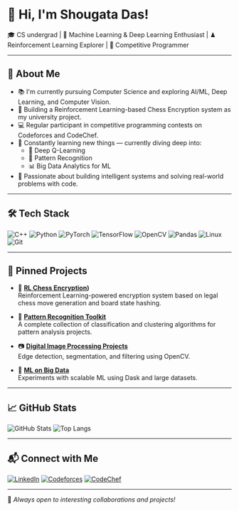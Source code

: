 # 👋 Hi, I'm Shougata Das!

🎓 CS undergrad | 🤖 Machine Learning & Deep Learning Enthusiast | ♟ Reinforcement Learning Explorer | 🧠 Competitive Programmer

---

## 🚀 About Me
- 📚 I'm currently pursuing Computer Science and exploring AI/ML, Deep Learning, and Computer Vision.
- 🔬 Building a Reinforcement Learning-based Chess Encryption system as my university project.
- 💻 Regular participant in competitive programming contests on Codeforces and CodeChef.
- 🌱 Constantly learning new things — currently diving deep into:
  - 🧠 Deep Q-Learning
  - 🧩 Pattern Recognition
  - 📊 Big Data Analytics for ML
- 📌 Passionate about building intelligent systems and solving real-world problems with code.

---

## 🛠️ Tech Stack

![C++](https://img.shields.io/badge/C%2B%2B-00599C?style=flat&logo=c%2B%2B&logoColor=white)
![Python](https://img.shields.io/badge/Python-3670A0?style=flat&logo=python&logoColor=ffdd54)
![PyTorch](https://img.shields.io/badge/PyTorch-EE4C2C?style=flat&logo=PyTorch&logoColor=white)
![TensorFlow](https://img.shields.io/badge/TensorFlow-FF6F00?style=flat&logo=tensorflow&logoColor=white)
![OpenCV](https://img.shields.io/badge/OpenCV-27338e?style=flat&logo=opencv&logoColor=white)
![Pandas](https://img.shields.io/badge/Pandas-150458?style=flat&logo=pandas&logoColor=white)
![Linux](https://img.shields.io/badge/Linux-FCC624?style=flat&logo=linux&logoColor=black)
![Git](https://img.shields.io/badge/Git-F05032?style=flat&logo=git&logoColor=white)

---

## 📌 Pinned Projects

- 🔐 **[RL Chess Encryption](https://github.com/ShougataDas/Chess-based-Data-encryption-using-CNN-RL))**  
  Reinforcement Learning-powered encryption system based on legal chess move generation and board state hashing.

- 🧠 **[Pattern Recognition Toolkit](https://github.com/yourusername/pattern-recognition-toolkit)**  
  A complete collection of classification and clustering algorithms for pattern analysis projects.

- 📷 **[Digital Image Processing Projects](https://github.com/yourusername/image-processing)**  
  Edge detection, segmentation, and filtering using OpenCV.

- 🧩 **[ML on Big Data](https://github.com/yourusername/ml-big-data)**  
  Experiments with scalable ML using Dask and large datasets.

---

## 📈 GitHub Stats

![GitHub Stats](https://github-readme-stats.vercel.app/api?username=yourusername&show_icons=true&theme=radical)
![Top Langs](https://github-readme-stats.vercel.app/api/top-langs/?username=yourusername&layout=compact&theme=radical)

---

## 📬 Connect with Me

[![LinkedIn](https://img.shields.io/badge/LinkedIn-blue?style=flat&logo=linkedin&logoColor=white)](https://linkedin.com/in/yourprofile)
[![Codeforces](https://img.shields.io/badge/Codeforces-orange?style=flat&logo=codeforces&logoColor=white)](https://codeforces.com/profile/yourprofile)
[![CodeChef](https://img.shields.io/badge/CodeChef-brown?style=flat&logo=codechef&logoColor=white)](https://www.codechef.com/users/yourprofile)

---

🌟 *Always open to interesting collaborations and projects!*
